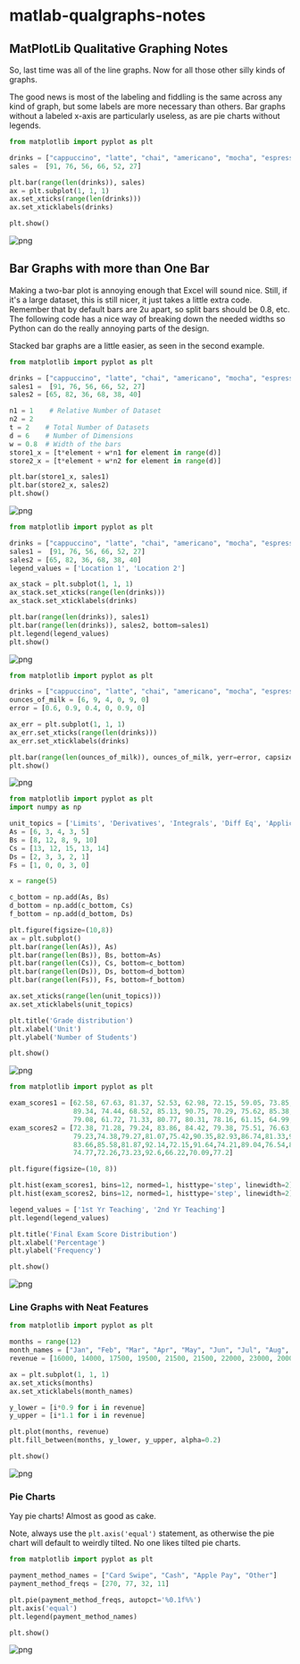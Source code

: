 # matlab-qualgraphs-notes

## MatPlotLib Qualitative Graphing Notes

So, last time was all of the line graphs. Now for all those other silly kinds of graphs.

The good news is most of the labeling and fiddling is the same across any kind of graph, but some labels are more necessary than others. Bar graphs without a labeled x-axis are particularly useless, as are pie charts without legends.

```python
from matplotlib import pyplot as plt

drinks = ["cappuccino", "latte", "chai", "americano", "mocha", "espresso"]
sales =  [91, 76, 56, 66, 52, 27]

plt.bar(range(len(drinks)), sales)
ax = plt.subplot(1, 1, 1)
ax.set_xticks(range(len(drinks)))
ax.set_xticklabels(drinks)

plt.show()
```

![png](https://github.com/octokatt/wiki/tree/dafb14549b591f1b0049d5daaf79d06e56aefada/python/output_1_0.png)

## Bar Graphs with more than One Bar

Making a two-bar plot is annoying enough that Excel will sound nice. Still, if it's a large dataset, this is still nicer, it just takes a little extra code. Remember that by default bars are 2u apart, so split bars should be 0.8, etc. The following code has a nice way of breaking down the needed widths so Python can do the really annoying parts of the design.

Stacked bar graphs are a little easier, as seen in the second example.

```python
from matplotlib import pyplot as plt

drinks = ["cappuccino", "latte", "chai", "americano", "mocha", "espresso"]
sales1 =  [91, 76, 56, 66, 52, 27]
sales2 = [65, 82, 36, 68, 38, 40]

n1 = 1    # Relative Number of Dataset
n2 = 2
t = 2    # Total Number of Datasets
d = 6    # Number of Dimensions
w = 0.8  # Width of the bars
store1_x = [t*element + w*n1 for element in range(d)]
store2_x = [t*element + w*n2 for element in range(d)]

plt.bar(store1_x, sales1)
plt.bar(store2_x, sales2)
plt.show()
```

![png](https://github.com/octokatt/wiki/tree/dafb14549b591f1b0049d5daaf79d06e56aefada/python/output_3_0.png)

```python
from matplotlib import pyplot as plt

drinks = ["cappuccino", "latte", "chai", "americano", "mocha", "espresso"]
sales1 =  [91, 76, 56, 66, 52, 27]
sales2 = [65, 82, 36, 68, 38, 40]
legend_values = ['Location 1', 'Location 2']

ax_stack = plt.subplot(1, 1, 1)
ax_stack.set_xticks(range(len(drinks)))
ax_stack.set_xticklabels(drinks)

plt.bar(range(len(drinks)), sales1)
plt.bar(range(len(drinks)), sales2, bottom=sales1)
plt.legend(legend_values)
plt.show()
```

![png](https://github.com/octokatt/wiki/tree/dafb14549b591f1b0049d5daaf79d06e56aefada/python/output_4_0.png)

```python
from matplotlib import pyplot as plt

drinks = ["cappuccino", "latte", "chai", "americano", "mocha", "espresso"]
ounces_of_milk = [6, 9, 4, 0, 9, 0]
error = [0.6, 0.9, 0.4, 0, 0.9, 0]

ax_err = plt.subplot(1, 1, 1)
ax_err.set_xticks(range(len(drinks)))
ax_err.set_xticklabels(drinks)

plt.bar(range(len(ounces_of_milk)), ounces_of_milk, yerr=error, capsize=5)
plt.show()
```

![png](https://github.com/octokatt/wiki/tree/dafb14549b591f1b0049d5daaf79d06e56aefada/python/output_5_0.png)

```python
from matplotlib import pyplot as plt
import numpy as np

unit_topics = ['Limits', 'Derivatives', 'Integrals', 'Diff Eq', 'Applications']
As = [6, 3, 4, 3, 5]
Bs = [8, 12, 8, 9, 10]
Cs = [13, 12, 15, 13, 14]
Ds = [2, 3, 3, 2, 1]
Fs = [1, 0, 0, 3, 0]

x = range(5)

c_bottom = np.add(As, Bs)
d_bottom = np.add(c_bottom, Cs)
f_bottom = np.add(d_bottom, Ds)

plt.figure(figsize=(10,8))
ax = plt.subplot()
plt.bar(range(len(As)), As)
plt.bar(range(len(Bs)), Bs, bottom=As)
plt.bar(range(len(Cs)), Cs, bottom=c_bottom)
plt.bar(range(len(Ds)), Ds, bottom=d_bottom)
plt.bar(range(len(Fs)), Fs, bottom=f_bottom)

ax.set_xticks(range(len(unit_topics)))
ax.set_xticklabels(unit_topics)

plt.title('Grade distribution')
plt.xlabel('Unit')
plt.ylabel('Number of Students')

plt.show()
```

![png](https://github.com/octokatt/wiki/tree/dafb14549b591f1b0049d5daaf79d06e56aefada/python/output_6_0.png)

```python
from matplotlib import pyplot as plt

exam_scores1 = [62.58, 67.63, 81.37, 52.53, 62.98, 72.15, 59.05, 73.85, 97.24, 76.81, 
                89.34, 74.44, 68.52, 85.13, 90.75, 70.29, 75.62, 85.38, 77.82, 98.31, 
                79.08, 61.72, 71.33, 80.77, 80.31, 78.16, 61.15, 64.99, 72.67, 78.94]
exam_scores2 = [72.38, 71.28, 79.24, 83.86, 84.42, 79.38, 75.51, 76.63, 81.48,78.81,
                79.23,74.38,79.27,81.07,75.42,90.35,82.93,86.74,81.33,95.1,86.57,
                83.66,85.58,81.87,92.14,72.15,91.64,74.21,89.04,76.54,81.9,96.5,80.05,
                74.77,72.26,73.23,92.6,66.22,70.09,77.2]

plt.figure(figsize=(10, 8))

plt.hist(exam_scores1, bins=12, normed=1, histtype='step', linewidth=2)
plt.hist(exam_scores2, bins=12, normed=1, histtype='step', linewidth=2)

legend_values = ['1st Yr Teaching', '2nd Yr Teaching']
plt.legend(legend_values)

plt.title('Final Exam Score Distribution')
plt.xlabel('Percentage')
plt.ylabel('Frequency')

plt.show()
```

![png](https://github.com/octokatt/wiki/tree/dafb14549b591f1b0049d5daaf79d06e56aefada/python/output_7_0.png)

### Line Graphs with Neat Features

```python
from matplotlib import pyplot as plt

months = range(12)
month_names = ["Jan", "Feb", "Mar", "Apr", "May", "Jun", "Jul", "Aug", "Sep", "Oct", "Nov", "Dec"]
revenue = [16000, 14000, 17500, 19500, 21500, 21500, 22000, 23000, 20000, 19500, 18000, 16500]

ax = plt.subplot(1, 1, 1)
ax.set_xticks(months)
ax.set_xticklabels(month_names)

y_lower = [i*0.9 for i in revenue]
y_upper = [i*1.1 for i in revenue]

plt.plot(months, revenue)
plt.fill_between(months, y_lower, y_upper, alpha=0.2)

plt.show()
```

![png](https://github.com/octokatt/wiki/tree/dafb14549b591f1b0049d5daaf79d06e56aefada/python/output_9_0.png)

### Pie Charts

Yay pie charts! Almost as good as cake.

Note, always use the `plt.axis('equal')` statement, as otherwise the pie chart will default to weirdly tilted. No one likes tilted pie charts.

```python
from matplotlib import pyplot as plt

payment_method_names = ["Card Swipe", "Cash", "Apple Pay", "Other"]
payment_method_freqs = [270, 77, 32, 11]

plt.pie(payment_method_freqs, autopct='%0.1f%%')
plt.axis('equal')
plt.legend(payment_method_names)

plt.show()
```

![png](https://github.com/octokatt/wiki/tree/dafb14549b591f1b0049d5daaf79d06e56aefada/python/output_11_0.png)

